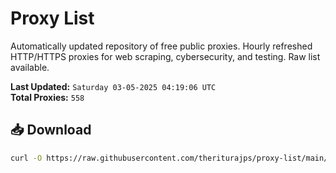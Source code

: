# Proxy List

Automatically updated repository of free public proxies. Hourly refreshed HTTP/HTTPS proxies for web scraping, cybersecurity, and testing. Raw list available.

**Last Updated:** `Saturday 03-05-2025 04:19:06 UTC`  
**Total Proxies:** `558`

## 📥 Download
```bash
curl -O https://raw.githubusercontent.com/theriturajps/proxy-list/main/proxies.txt
